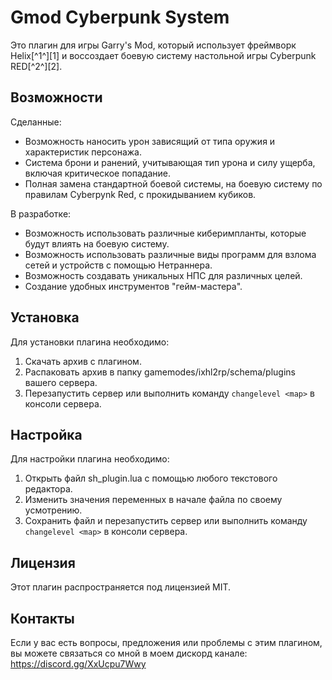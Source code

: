 # Gmod Cyberpunk System

Это плагин для игры Garry's Mod, который использует фреймворк Helix[^1^][1] и воссоздает боевую систему настольной игры Cyberpunk RED[^2^][2].

## Возможности

Сделанные:
- Возможность наносить урон зависящий от типа оружия и характеристик персонажа.
- Система брони и ранений, учитывающая тип урона и силу ущерба, включая критическое попадание.
- Полная замена стандартной боевой системы, на боевую систему по правилам Cyberpynk Red, с прокидыванием кубиков.

В разработке:
- Возможность использовать различные киберимпланты, которые будут влиять на боевую систему.
- Возможность использовать различные виды программ для взлома сетей и устройств с помощью Нетраннера.
- Возможность создавать уникальных НПС для различных целей.
- Создание удобных инструментов "гейм-мастера".


## Установка

Для установки плагина необходимо:

1. Скачать архив с плагином.
2. Распаковать архив в папку gamemodes/ixhl2rp/schema/plugins вашего сервера.
3. Перезапустить сервер или выполнить команду `changelevel <map>` в консоли сервера.

## Настройка

Для настройки плагина необходимо:

1. Открыть файл sh_plugin.lua с помощью любого текстового редактора.
2. Изменить значения переменных в начале файла по своему усмотрению.
3. Сохранить файл и перезапустить сервер или выполнить команду `changelevel <map>` в консоли сервера.

## Лицензия

Этот плагин распространяется под лицензией MIT.

## Контакты

Если у вас есть вопросы, предложения или проблемы с этим плагином, вы можете связаться со мной в моем дискорд канале: https://discord.gg/XxUcpu7Wwy
